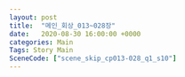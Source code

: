 ```yaml
---
layout: post
title:  "메인_회상_013~028장"
date:   2020-08-30 16:00:00 +0000
categories: Main
Tags: Story Main
SceneCode: ["scene_skip_cp013-028_q1_s10"]
---
```

